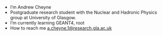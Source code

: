 -  I’m Andrew Cheyne
-  Postgraduate research student with the Nuclear and Hadronic Physics group at University of Glasgow.
-  I’m currently learning GEANT4, root
-  How to reach me a.cheyne.1@research.gla.ac.uk

<!---
agcheyne/agcheyne is a ✨ special ✨ repository because its `README.md` (this file) appears on your GitHub profile.
You can click the Preview link to take a look at your changes.
--->
